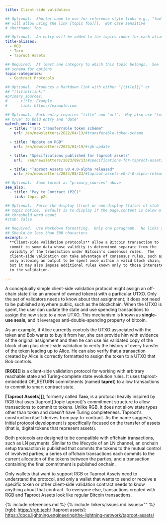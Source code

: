```yaml
---
title: Client-side validation

## Optional.  Shorter name to use for reference style links e.g., "foo"
## will allow using the link [topic foo][].  Not case sensitive
# shortname: foo

## Optional.  An entry will be added to the topics index for each alias
title-aliases:
  - RGB
  - Taro
  - Taproot Assets

## Required.  At least one category to which this topic belongs.  See
## schema for options
topic-categories:
  - Contract Protocols

## Optional.  Produces a Markdown link with either "[title][]" or
## "[title](link)"
#primary_sources:
#    - title: Example
#      link: https://example.com

## Optional.  Each entry requires "title" and "url".  May also use "feature:
## true" to bold entry and "date"
optech_mentions:
  - title: "Taro transferrable token scheme"
    url: /en/newsletters/2022/04/13/#transferable-token-scheme

  - title: "Update on RGB"
    url: /en/newsletters/2023/04/19/#rgb-update

  - title: "Specifications published for taproot assets"
    url:  /en/newsletters/2023/09/13/#specifications-for-taproot-assets

  - title: "Taproot Assets v0.4.0-alpha released"
    url: /en/newsletters/2024/08/23/#taproot-assets-v0-4-0-alpha-released

## Optional.  Same format as "primary_sources" above
see_also:
  - title: "Pay to Contract (P2C)"
    link: topic p2c

## Optional.  Force the display (true) or non-display (false) of stub
## topic notice.  Default is to display if the page.content is below a
## threshold word count
#stub: false

## Required.  Use Markdown formatting.  Only one paragraph.  No links allowed.
## Should be less than 500 characters
excerpt: >
  **Client-side validation protocols** allow a Bitcoin transaction to
  commit to some data whose validity is determined separate from the
  validity of the transaction under Bitcoin's consensus rules.  The
  client-side validation can take advantage of consensus rules, such as
  only allowing an output to be spent once within a valid block chain,
  but it may also impose additional rules known only to those interested
  in the validation.

---
```

A conceptually simple client-side validation protocol might assign an
off-chain state (like an amount of owned tokens) with a particular UTXO.
Only the set of validators needs to know
about that assignment; it does not need to be published anywhere public, such as the blockchain.
When the UTXO is spent, the
user can update the state and use spending transactions
to assign the new state to a new UTXO. This mechanism is known as
**single-use seals**, and it leverages anti-double-spending property of bitcoin.

As an example, if Alice
currently controls the UTXO associated with the token and Bob wants to
buy it from her, she can provide him with evidence of the original
assignment and then he can use his validated copy of the block chain
plus client-side validation to verify the history of every transfer of the
token leading up to Alice.  He can also verify that a transaction
created by Alice is correctly formatted to assign the token to a UTXO
that Bob controls.

**[RGB][]** is a client-side validation protocol for working with arbitrary
reachable state and Turing-complete state evolution rules. It uses
taproot-embedded OP_RETURN commitments (named **tapret**) to allow
transactions to commit to smart contract state.

**[Taproot Assets][]**, formerly called **Taro**, is a protocol heavily
inspired by RGB that uses [taproot][topic taproot]'s commitment
structure to allow transactions to commit to tokens. Unlike RGB, it
does not allow state types other than token and doesn't have Turing
completeness.
Taproot's construction itself derives from pay-to-contract.  As the name
suggests, initial protocol development is specifically focused on the
transfer of assets (that is, digital tokens that represent assets).

Both protocols are designed to be compatible with offchain transactions,
such as LN payments.  Similar to the lifecycle of an LN channel, an
onchain setup transaction is published that commits the tokens to the
mutual control of involved parties; a series of offchain transactions
each commits to the current allocation of the tokens between the
parties; and a transaction containing the final commitment is published
onchain.

Only wallets that want to support RGB or Taproot Assets need to
understand the protocol, and only a wallet that wants to send or receive
a specific token or other client-side validation contract needs to know
anything about that contract.  To everyone else, transactions created
with RGB and Taproot Assets look like regular Bitcoin transactions.

{% include references.md %}
{% include linkers/issues.md issues="" %}
[rgb]: https://rgb.tech/
[taproot assets]: https://docs.lightning.engineering/the-lightning-network/taproot-assets/
